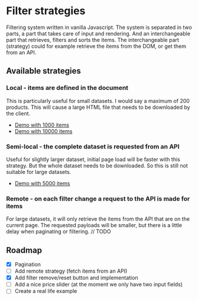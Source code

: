 # Filter strategies

Filtering system written in vanilla Javascript. The system is separated in two parts, a part that
takes care of input and rendering. And an interchangeable part that retrieves, filters and sorts
the items. The interchangeable part (strategy) could for example retrieve the items from the DOM,
or get them from an API.

## Available strategies
### Local - items are defined in the document
This is particularly useful for small datasets. I would say a maximum of 200 products. This will
cause a large HTML file that needs to be downloaded by the client.
- [Demo with 1000 items](https://wiljanslofstra.com/filter-strategies/?total-items=1000)
- [Demo with 10000 items](https://wiljanslofstra.com/filter-strategies/?total-items=10000)

### Semi-local - the complete dataset is requested from an API
Useful for slightly larger dataset, initial page load will be faster with this strategy. But the
whole dataset needs to be downloaded. So this is still not suitable for large datasets.
- [Demo with 5000 items](https://wiljanslofstra.com/filter-strategies/index-semi-local.php)

### Remote - on each filter change a request to the API is made for items
For large datasets, it will only retrieve the items from the API that are on the current page.
The requested payloads will be smaller, but there is a little delay when paginating or filtering.
// TODO

## Roadmap
- [x] Pagination
- [ ] Add remote strategy (fetch items from an API)
- [x] Add filter remove/reset button and implementation
- [ ] Add a nice price slider (at the moment we only have two input fields)
- [ ] Create a real life example
